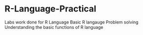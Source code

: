 # R-Language-Practical
Labs work done for R Language 
Basic R langauge Problem solving 
Understanding the basic functions of R language
